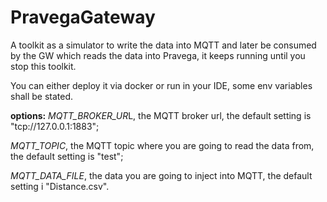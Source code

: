 # PravegaGateway
A toolkit as a simulator to write the data into MQTT and later be consumed by the GW which reads the data into Pravega, it keeps running until you stop this toolkit.


You can either deploy it via docker or run in your IDE, some env variables shall be stated.


**options:**
*MQTT_BROKER_UR*L, the MQTT broker url, the default setting is "tcp://127.0.0.1:1883";

_MQTT_TOPIC_, the MQTT topic where you are going to read the data from, the default setting is "test";

_MQTT_DATA_FILE_, the data you are going to inject into MQTT, the default setting i "Distance.csv".


